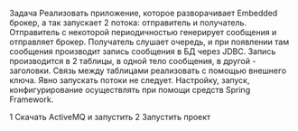 Задача
Реализовать приложение, которое разворачивает Embedded брокер,
а так запускает 2 потока: отправитель и получатель.
Отправитель с некоторой периодичностью генерирует сообщения и отправляет брокер.
Получатель слушает очередь, и при появлении там сообщения
производит запись сообщения в БД через JDBC.
Запись производится в 2 таблицы, в одной тело сообщения, в другой - заголовки.
Связь между таблицами реализовать с помощью внешнего ключа.
Явно запускать потоки не следует.
Настройку, запуск, конфигурирование осуществлять при помощи средств Spring Framework.

1 Скачать ActiveMQ и запустить
2 Запустить проект
